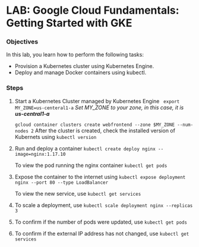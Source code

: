 # LAB: Google Cloud Fundamentals: Getting Started with GKE
### Objectives
In this lab, you learn how to perform the following tasks:
- Provision a Kubernetes cluster using Kubernetes Engine.
- Deploy and manage Docker containers using kubectl.
 

### Steps
1. Start a Kubernetes Cluster managed by Kubernetes Engine
``` export MY_ZONE=us-centeral1-a```
_Set MY_ZONE to your zone, in this case, it is **us-central1-a**_ 

    ``` gcloud container clusters create webfrontend --zone $MY_ZONE --num-nodes 2 ```
    After the cluster is created, check the installed version of Kubernets using
    ```kubectl version```
2. Run and deploy a container
    ```kubectl create deploy nginx --image=nginx:1.17.10```
    
    To view the pod running the nginx container
    ```kubectl get pods```
3. Expose the container to the internet using
    ```kubectl expose deployment nginx --port 80 --type LoadBalancer```
    
    To view the new service, use
    ```kubectl get services```
4. To scale a deployment, use
    ```kubectl scale deployment nginx --replicas 3```

5. To confirm if the number of pods were updated, use
    ```kubectl get pods```

6. To confirm if the external IP address has not changed, use
    ```kubectl get services```


